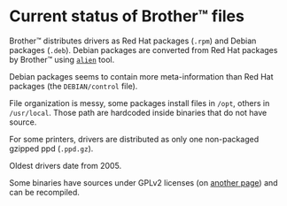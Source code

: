 Current status of Brother™ files
================================

Brother™ distributes drivers as Red Hat packages (`.rpm`) and Debian packages (`.deb`). Debian packages are converted from Red Hat packages by Brother™ using [`alien`](http://kitenet.net/programs/alien/) tool.

Debian packages seems to contain more meta-information than Red Hat packages (the `DEBIAN/control` file).

File organization is messy, some packages install files in `/opt`, others in `/usr/local`. Those path are hardcoded inside binaries that do not have source.

For some printers, drivers are distributed as only one non-packaged gzipped ppd (`.ppd.gz`).

Oldest drivers date from 2005.

Some binaries have sources under GPLv2 licenses (on [another page](http://welcome.solutions.brother.com/bsc/public_s/id/linux/en/download_src.html)) and can be recompiled.

